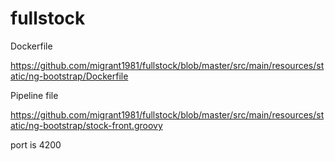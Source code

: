 # fullstock

Dockerfile

https://github.com/migrant1981/fullstock/blob/master/src/main/resources/static/ng-bootstrap/Dockerfile

Pipeline file

https://github.com/migrant1981/fullstock/blob/master/src/main/resources/static/ng-bootstrap/stock-front.groovy

port is 4200




